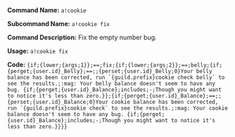 **Command Name:** `a!cookie`

**Subcommand Name:** `a!cookie fix`

**Command Description:**
Fix the empty number bug.

**Usage:**
`a!cookie fix`


**Code:**
```{if;{lower;{args;1}};==;fix;{if;{lower;{args;2}};==;belly;{if;{perget;{user.id}_Belly};==;;{perset;{user.id}_Belly;0}Your belly balance has been corrected, run `{guild.prefix}cookie check belly` to see the results.;:mag: Your belly balance doesn't seem to have any bug. {if;{perget;{user.id}_Balance};includes;-;Though you might want to notice it's less than zero.}};{if;{perget;{user.id}_Balance};==;;{perset;{user.id}_Balance;0}Your cookie balance has been corrected, run `{guild.prefix}cookie check` to see the results.;:mag: Your cookie balance doesn't seem to have any bug. {if;{perget;{user.id}_Balance};includes;-;Though you might want to notice it's less than zero.}}}}```
